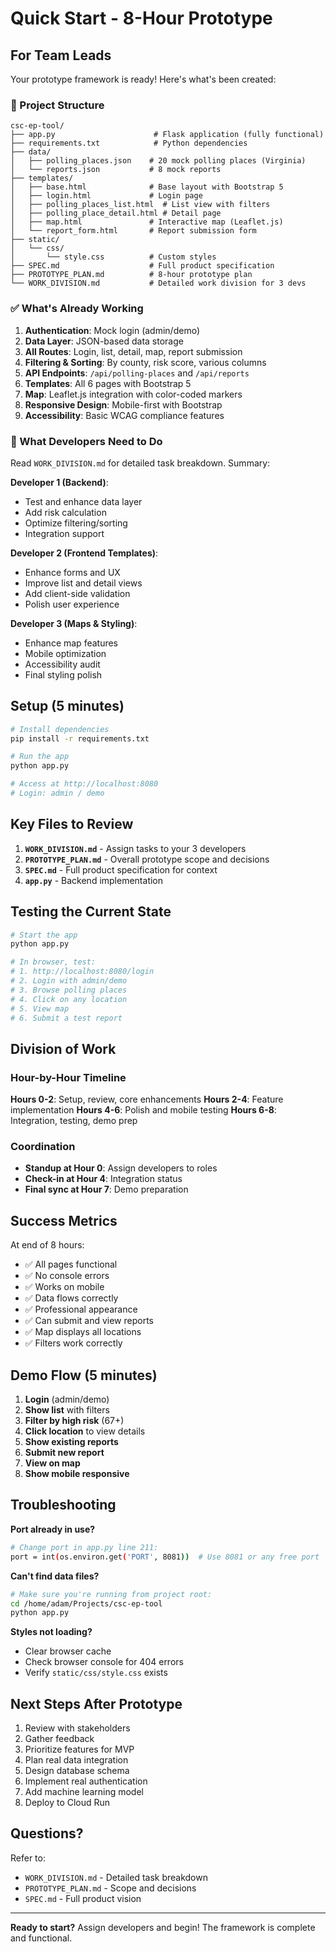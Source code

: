 # Quick Start - 8-Hour Prototype

## For Team Leads

Your prototype framework is ready! Here's what's been created:

### 📁 Project Structure
```
csc-ep-tool/
├── app.py                      # Flask application (fully functional)
├── requirements.txt            # Python dependencies
├── data/
│   ├── polling_places.json    # 20 mock polling places (Virginia)
│   └── reports.json           # 8 mock reports
├── templates/
│   ├── base.html              # Base layout with Bootstrap 5
│   ├── login.html             # Login page
│   ├── polling_places_list.html  # List view with filters
│   ├── polling_place_detail.html # Detail page
│   ├── map.html               # Interactive map (Leaflet.js)
│   └── report_form.html       # Report submission form
├── static/
│   └── css/
│       └── style.css          # Custom styles
├── SPEC.md                    # Full product specification
├── PROTOTYPE_PLAN.md          # 8-hour prototype plan
└── WORK_DIVISION.md           # Detailed work division for 3 devs
```

### ✅ What's Already Working

1. **Authentication**: Mock login (admin/demo)
2. **Data Layer**: JSON-based data storage
3. **All Routes**: Login, list, detail, map, report submission
4. **Filtering & Sorting**: By county, risk score, various columns
5. **API Endpoints**: `/api/polling-places` and `/api/reports`
6. **Templates**: All 6 pages with Bootstrap 5
7. **Map**: Leaflet.js integration with color-coded markers
8. **Responsive Design**: Mobile-first with Bootstrap
9. **Accessibility**: Basic WCAG compliance features

### 🎯 What Developers Need to Do

Read `WORK_DIVISION.md` for detailed task breakdown. Summary:

**Developer 1 (Backend)**:
- Test and enhance data layer
- Add risk calculation
- Optimize filtering/sorting
- Integration support

**Developer 2 (Frontend Templates)**:
- Enhance forms and UX
- Improve list and detail views
- Add client-side validation
- Polish user experience

**Developer 3 (Maps & Styling)**:
- Enhance map features
- Mobile optimization
- Accessibility audit
- Final styling polish

## Setup (5 minutes)

```bash
# Install dependencies
pip install -r requirements.txt

# Run the app
python app.py

# Access at http://localhost:8080
# Login: admin / demo
```

## Key Files to Review

1. **`WORK_DIVISION.md`** - Assign tasks to your 3 developers
2. **`PROTOTYPE_PLAN.md`** - Overall prototype scope and decisions
3. **`SPEC.md`** - Full product specification for context
4. **`app.py`** - Backend implementation

## Testing the Current State

```bash
# Start the app
python app.py

# In browser, test:
# 1. http://localhost:8080/login
# 2. Login with admin/demo
# 3. Browse polling places
# 4. Click on any location
# 5. View map
# 6. Submit a test report
```

## Division of Work

### Hour-by-Hour Timeline

**Hours 0-2**: Setup, review, core enhancements
**Hours 2-4**: Feature implementation
**Hours 4-6**: Polish and mobile testing
**Hours 6-8**: Integration, testing, demo prep

### Coordination

- **Standup at Hour 0**: Assign developers to roles
- **Check-in at Hour 4**: Integration status
- **Final sync at Hour 7**: Demo preparation

## Success Metrics

At end of 8 hours:
- ✅ All pages functional
- ✅ No console errors
- ✅ Works on mobile
- ✅ Data flows correctly
- ✅ Professional appearance
- ✅ Can submit and view reports
- ✅ Map displays all locations
- ✅ Filters work correctly

## Demo Flow (5 minutes)

1. **Login** (admin/demo)
2. **Show list** with filters
3. **Filter by high risk** (67+)
4. **Click location** to view details
5. **Show existing reports**
6. **Submit new report**
7. **View on map**
8. **Show mobile responsive**

## Troubleshooting

**Port already in use?**
```bash
# Change port in app.py line 211:
port = int(os.environ.get('PORT', 8081))  # Use 8081 or any free port
```

**Can't find data files?**
```bash
# Make sure you're running from project root:
cd /home/adam/Projects/csc-ep-tool
python app.py
```

**Styles not loading?**
- Clear browser cache
- Check browser console for 404 errors
- Verify `static/css/style.css` exists

## Next Steps After Prototype

1. Review with stakeholders
2. Gather feedback
3. Prioritize features for MVP
4. Plan real data integration
5. Design database schema
6. Implement real authentication
7. Add machine learning model
8. Deploy to Cloud Run

## Questions?

Refer to:
- `WORK_DIVISION.md` - Detailed task breakdown
- `PROTOTYPE_PLAN.md` - Scope and decisions
- `SPEC.md` - Full product vision

---

**Ready to start?** Assign developers and begin! The framework is complete and functional.
